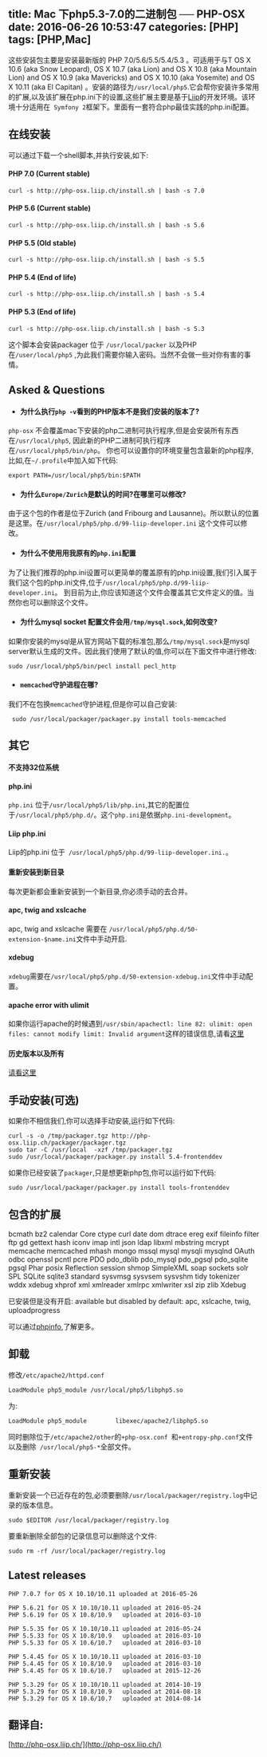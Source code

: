 title: Mac 下php5.3-7.0的二进制包 ── PHP-OSX
date: 2016-06-26 10:53:47
categories: [PHP]
tags: [PHP,Mac]
---

这些安装包主要是安装最新版的 PHP 7.0/5.6/5.5/5.4/5.3 。可适用于与T OS X 10.6 (aka Snow Leopard), OS X 10.7 (aka Lion) and OS X 10.8 (aka Mountain Lion) and OS X 10.9 (aka Mavericks) and OS X 10.10 (aka Yosemite) and OS X 10.11 (aka El Capitan) 。安装的路径为`/usr/local/php5`.它会帮你安装许多常用的扩展,以及该扩展在php.ini下的设置,这些扩展主要是基于[Liip](https://www.liip.ch/en)的开发环境。该环境十分适用在` Symfony 2`框架下。里面有一套符合php最佳实践的php.ini配置。
<!--more-->


## 在线安装
可以通过下载一个shell脚本,并执行安装,如下:

#### PHP 7.0 (Current stable)

```
curl -s http://php-osx.liip.ch/install.sh | bash -s 7.0

```

#### PHP 5.6 (Current stable)
```
curl -s http://php-osx.liip.ch/install.sh | bash -s 5.6

```

#### PHP 5.5 (Old stable)

```
curl -s http://php-osx.liip.ch/install.sh | bash -s 5.5

```
#### PHP 5.4 (End of life)

```
curl -s http://php-osx.liip.ch/install.sh | bash -s 5.4

```

#### PHP 5.3 (End of life)

```
curl -s http://php-osx.liip.ch/install.sh | bash -s 5.3
```

这个脚本会安装packager 位于 `/usr/local/packer` 以及PHP在`/user/local/php5` ,为此我们需要你输入密码。当然不会做一些对你有害的事情。

## Asked & Questions
* #### 为什么执行`php -v`看到的PHP版本不是我们安装的版本了?
`php-osx` 不会覆盖mac下安装的php二进制可执行程序,但是会安装所有东西在`/usr/local/php5`, 因此新的PHP二进制可执行程序在`/usr/local/php5/bin/php`。
你也可以设置你的环境变量包含最新的php程序,比如,在`~/.profile`中加入如下代码:
```
export PATH=/usr/local/php5/bin:$PATH

```

* #### 为什么`Europe/Zurich`是默认的时间?在哪里可以修改?
由于这个包的作者是位于Zurich (and Fribourg and Lausanne)。所以默认的位置是这里。在`/usr/local/php5/php.d/99-liip-developer.ini` 这个文件可以修改。

* #### 为什么不使用用我原有的`php.ini`配置

为了让我们推荐的php.ini设置可以更简单的覆盖原有的php.ini设置,我们引入属于我们这个包的php.ini文件,位于`/usr/local/php5/php.d/99-liip-developer.ini`。
到目前为止,你应该知道这个文件会覆盖其它文件定义的值。当然你也可以删除这个文件。

* #### 为什么mysql socket 配置文件会用`/tmp/mysql.sock`,如何改变?

如果你安装的mysql是从官方网站下载的标准包,那么`/tmp/mysql.sock`是mysql server默认生成的文件。因此我们使用了默认的值,你可以在下面文件中进行修改:
```
sudo /usr/local/php5/bin/pecl install pecl_http

```

* #### `memcached`守护进程在哪?
我们不在包换`memcached`守护进程,但是你可以自己安装:
```
 sudo /usr/local/packager/packager.py install tools-memcached

```


## 其它

#### 不支持32位系统

#### php.ini
`php.ini` 位于`/usr/local/php5/lib/php.ini`,其它的配置位于`/usr/local/php5/php.d/`。这个`php.ini`是依据`php.ini-development`。

#### Liip php.ini

Liip的php.ini 位于` /usr/local/php5/php.d/99-liip-developer.ini.`。

#### 重新安装到新目录
每次更新都会重新安装到一个新目录,你必须手动的去合并。


#### apc, twig and xslcache

apc, twig and xslcache 需要在 `/usr/local/php5/php.d/50-extension-$name.ini`文件中手动开启.

#### xdebug
`xdebug`需要在`/usr/local/php5/php.d/50-extension-xdebug.ini`文件中手动配置。

#### apache error with ulimit
如果你运行apache的时候遇到`/usr/sbin/apachectl: line 82: ulimit: open files: cannot modify limit: Invalid argument`这样的错误信息,请看[这里](http://blog.deversus.com/2010/11/mac-os-1065-apachectl-usrsbinapachectl-line-82-ulimit-open-files-cannot-modify-limit-invalid-argument/)


#### 历史版本以及所有
[请看这里](https://blog.liip.ch/archive/2011/04/13/php-5-3-for-os-x-10-6-one-line-installer.html)

## 手动安装(可选)
如果你不相信我们,你可以选择手动安装,运行如下代码:
```
curl -s -o /tmp/packager.tgz http://php-osx.liip.ch/packager/packager.tgz
sudo tar -C /usr/local  -xzf /tmp/packager.tgz
sudo /usr/local/packager/packager.py install 5.4-frontenddev
```
如果你已经安装了`packager`,只是想更新php包,你可以运行如下代码:
```
sudo /usr/local/packager/packager.py install tools-frontenddev

```


## 包含的扩展

bcmath bz2 calendar Core ctype curl date dom dtrace ereg exif fileinfo filter ftp gd gettext hash iconv imap intl json ldap libxml mbstring mcrypt memcache memcached mhash mongo mssql mysql mysqli mysqlnd OAuth odbc openssl pcntl pcre PDO pdo_dblib pdo_mysql pdo_pgsql pdo_sqlite pgsql Phar posix Reflection session shmop SimpleXML soap sockets solr SPL SQLite sqlite3 standard sysvmsg sysvsem sysvshm tidy tokenizer wddx xdebug xhprof xml xmlreader xmlrpc xmlwriter xsl zip zlib Xdebug

已安装但是没有开启:
available but disabled by default: apc, xslcache, twig, uploadprogress

可以通过[phpinfo](http://php-osx.liip.ch/info.html),了解更多。

## 卸载
修改`/etc/apache2/httpd.conf`

```
LoadModule php5_module /usr/local/php5/libphp5.so

```
为:
```
LoadModule php5_module        libexec/apache2/libphp5.so

```
同时删除位于`/etc/apache2/other`的`+php-osx.conf `和`+entropy-php.conf`文件以及删除` /usr/local/php5-*`全部文件。


## 重新安装
重新安装一个已近存在的包,必须要删除`/usr/local/packager/registry.log`中记录的版本信息。
```
sudo $EDITOR /usr/local/packager/registry.log

```
要重新删除全部包的记录信息可以删除这个文件:
```
sudo rm -rf /usr/local/packager/registry.log
```

## Latest releases
```
PHP 7.0.7 for OS X 10.10/10.11 uploaded at 2016-05-26

PHP 5.6.21 for OS X 10.10/10.11 uploaded at 2016-05-24
PHP 5.6.19 for OS X 10.8/10.9   uploaded at 2016-03-10

PHP 5.5.35 for OS X 10.10/10.11 uploaded at 2016-05-24
PHP 5.5.33 for OS X 10.8/10.9   uploaded at 2016-03-10
PHP 5.5.33 for OS X 10.6/10.7   uploaded at 2016-03-10

PHP 5.4.45 for OS X 10.10/10.11 uploaded at 2016-03-10
PHP 5.4.45 for OS X 10.8/10.9   uploaded at 2016-03-10
PHP 5.4.45 for OS X 10.6/10.7   uploaded at 2015-12-26

PHP 5.3.29 for OS X 10.10/10.11 uploaded at 2014-10-19
PHP 5.3.29 for OS X 10.8/10.9   uploaded at 2014-08-18
PHP 5.3.29 for OS X 10.6/10.7   uploaded at 2014-08-14
```


## 翻译自:
[http://php-osx.liip.ch/](http://php-osx.liip.ch/)
